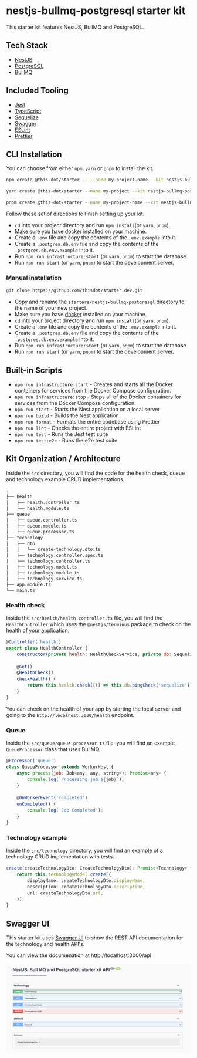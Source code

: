 # nestjs-bullmq-postgresql starter kit

This starter kit features NestJS, BullMQ and PostgreSQL.

## Tech Stack

- [NestJS](https://nestjs.com/)
- [PostgreSQL](https://www.postgresql.org/)
- [BullMQ](https://docs.bullmq.io/)

## Included Tooling

- [Jest](https://jestjs.io/)
- [TypeScript](https://www.typescriptlang.org/)
- [Sequelize](https://sequelize.org/)
- [Swagger](https://swagger.io/)
- [ESLint](https://eslint.org/)
- [Prettier](https://prettier.io/)

## CLI Installation

You can choose from either `npm`, `yarn` or `pnpm` to install the kit.

```bash
npm create @this-dot/starter -- --name my-project-name --kit nestjs-bullmq-postgresql
```

```bash
yarn create @this-dot/starter --name my-project --kit nestjs-bullmq-postgresql
```

```bash
pnpm create @this-dot/starter --name my-project-name --kit nestjs-bullmq-postgresql
```

Follow these set of directions to finish setting up your kit.

- `cd` into your project directory and run `npm install`(or `yarn`, `pnpm`).
- Make sure you have [docker](https://docs.docker.com/engine/install/) installed on your machine.
- Create a `.env` file and copy the contents of the `.env.example` into it.
- Create a `.postgres.db.env` file and copy the contents of the `.postgres.db.env.example` into it.
- Run `npm run infrastructure:start` (or `yarn`, `pnpm`) to start the database.
- Run `npm run start` (or `yarn`, `pnpm`) to start the development server.

### Manual installation

```bash
git clone https://github.com/thisdot/starter.dev.git
```

- Copy and rename the `starters/nestjs-bullmq-postgresql` directory to the name of your new project.
- Make sure you have [docker](https://docs.docker.com/engine/install/) installed on your machine.
- `cd` into your project directory and run `npm install`(or `yarn`, `pnpm`).
- Create a `.env` file and copy the contents of the `.env.example` into it.
- Create a `.postgres.db.env` file and copy the contents of the `.postgres.db.env.example` into it.
- Run `npm run infrastructure:start` (or `yarn`, `pnpm`) to start the database.
- Run `npm run start` (or `yarn`, `pnpm`) to start the development server.

## Built-in Scripts

- `npm run infrastructure:start` - Creates and starts all the Docker containers for services from the Docker Compose configuration.
- `npm run infrastructure:stop` - Stops all of the Docker containers for services from the Docker Compose configuration.
- `npm run start` - Starts the Nest application on a local server
- `npm run build` - Builds the Nest application
- `npm run format` - Formats the entire codebase using Prettier
- `npm run lint` - Checks the entire project with ESLint
- `npm run test` - Runs the Jest test suite
- `npm run test:e2e` - Runs the e2e test suite

## Kit Organization / Architecture

Inside the `src` directory, you will find the code for the health check, queue and technology example CRUD implementations.

```
.
├── health
│   ├── health.controller.ts
│   └── health.module.ts
├── queue
│   ├── queue.controller.ts
│   ├── queue.module.ts
│   └── queue.processor.ts
├── technology
│   ├── dto
│   │   └── create-technology.dto.ts
│   ├── technology.controller.spec.ts
│   ├── technology.controller.ts
│   ├── technology.model.ts
│   ├── technology.module.ts
│   └── technology.service.ts
├── app.module.ts
└── main.ts
```

### Health check

Inside the `src/health/health.controller.ts` file, you will find the `HealthController` which uses the `@nestjs/terminus` package to check on the health of your application.

```js
@Controller('health')
export class HealthController {
	constructor(private health: HealthCheckService, private db: SequelizeHealthIndicator) {}

	@Get()
	@HealthCheck()
	checkHealth() {
		return this.health.check([() => this.db.pingCheck('sequelize')]);
	}
}
```

You can check on the health of your app by starting the local server and going to the `http://localhost:3000/health` endpoint.

### Queue

Inside the `src/queue/queue.processor.ts` file, you will find an example `QueueProcessor` class that uses BullMQ.

```js
@Processor('queue')
class QueueProcessor extends WorkerHost {
	async process(job: Job<any, any, string>): Promise<any> {
		console.log(`Processing job ${job}`);
	}

	@OnWorkerEvent('completed')
	onCompleted() {
		console.log('Job Completed');
	}
}
```

### Technology example

Inside the `src/technology` directory, you will find an example of a technology CRUD implementation with tests.

```ts
create(createTechnologyDto: CreateTechnologyDto): Promise<Technology> {
	return this.technologyModel.create({
		displayName: createTechnologyDto.displayName,
		description: createTechnologyDto.description,
		url: createTechnologyDto.url,
	});
}
```
## Swagger UI 

This starter kit uses [Swagger UI](https://swagger.io/tools/swagger-ui/) to show the REST API documentation for the technology and health API's.

You can view the documenation at http://localhost:3000/api

![swagger ui example](./swagger-ui-example.png)